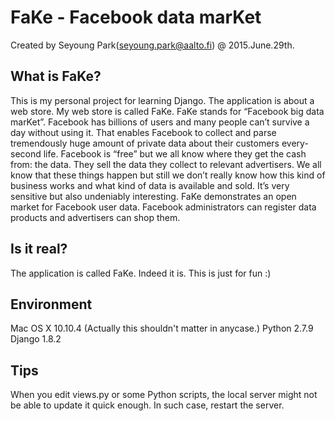 # FaKe - Facebook data marKet
Created by Seyoung Park(seyoung.park@aalto.fi) @ 2015.June.29th.


## What is FaKe?
This is my personal project for learning Django.
The application is about a web store. My web store is called FaKe. FaKe stands for “Facebook big data marKet”. Facebook has billions of users and many people can’t survive a day without using it. That enables Facebook to collect and parse tremendously huge amount of private data about their customers every-second life. Facebook is “free” but we all know where they get the cash from: the data. They sell the data they collect to relevant advertisers. We all know that these things happen but still we don’t really know how this kind of business works and what kind of data is available and sold. It’s very sensitive but also undeniably interesting. FaKe demonstrates an open market for Facebook user data. Facebook administrators can register data products and advertisers can shop them.


## Is it real?
The application is called FaKe. Indeed it is. This is just for fun :)


## Environment
Mac OS X 10.10.4 (Actually this shouldn't matter in anycase.)
Python 2.7.9
Django 1.8.2


## Tips
When you edit views.py or some Python scripts, the local server might not be able to update it quick enough. In such case, restart the server.
